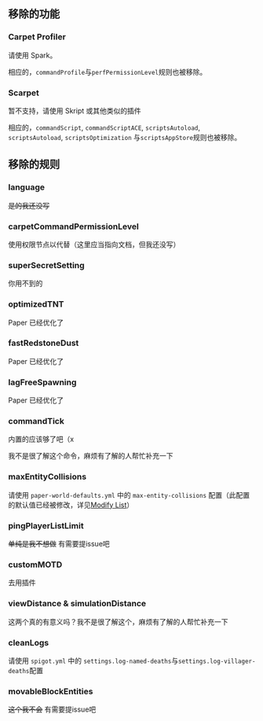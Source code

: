 ## 移除的功能

### Carpet Profiler

请使用 Spark。

相应的，`commandProfile`与`perfPermissionLevel`规则也被移除。

### Scarpet

暂不支持，请使用 Skript 或其他类似的插件

相应的，`commandScript`, `commandScriptACE`, `scriptsAutoload`, `scriptsAutoload`, `scriptsOptimization`
与`scriptsAppStore`规则也被移除。

## 移除的规则

### language

~~是的我还没写~~

### carpetCommandPermissionLevel

使用权限节点以代替（这里应当指向文档，但我还没写）

### superSecretSetting

你用不到的

### optimizedTNT

Paper 已经优化了

### fastRedstoneDust

Paper 已经优化了

### lagFreeSpawning

Paper 已经优化了

### commandTick

内置的应该够了吧（x

我不是很了解这个命令，麻烦有了解的人帮忙补充一下

### maxEntityCollisions

请使用 `paper-world-defaults.yml` 中的 `max-entity-collisions`
配置（此配置的默认值已经被修改，详见[Modify List](./DefaultModifiedConfigList)）

### pingPlayerListLimit

~~单纯是我不想做~~ 有需要提issue吧

### customMOTD

去用插件

### viewDistance & simulationDistance

这两个真的有意义吗？我不是很了解这个，麻烦有了解的人帮忙补充一下

### cleanLogs

请使用 `spigot.yml` 中的 `settings.log-named-deaths`与`settings.log-villager-deaths`配置

### movableBlockEntities

~~这个我不会~~ 有需要提issue吧
